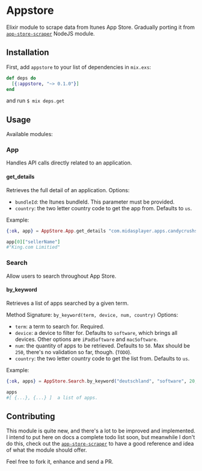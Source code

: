 # Appstore

Elixir module to scrape data from Itunes App Store.
Gradually porting it from [`app-store-scraper`](https://github.com/facundoolano/app-store-scraper) NodeJS module. 

## Installation

First, add `appstore` to your list of dependencies in `mix.exs`:

```elixir
def deps do
  [{:appstore, "~> 0.1.0"}]
end
```
and run `$ mix deps.get`

## Usage

Available modules:

### App

Handles API calls directly related to an application.

#### get_details

Retrieves the full detail of an application. Options:

- `bundleId`: the Itunes bundleId. This parameter must be provided. 
- `country`: the two letter country code to get the app from. Defaults to `us`.

Example: 

```elixir
{:ok, app} = AppStore.App.get_details "com.midasplayer.apps.candycrushsaga"

app[0]["sellerName"] 
#"King.com Limitied"
```

### Search

Allow users to search throughout App Store.

#### by_keyword

Retrieves a list of apps searched by a given term. 

Method Signature: `by_keyword(term, device, num, country)`
Options:

- `term`: a term to search for. Required.
- `device`: a device to filter for. Defaults to `software`, which brings all devices. Other options are `iPadSoftware` and `macSoftware`.
- `num`: the quantity of apps to be retrieved. Defaults to `50`. Max should be `250`, there's no validation so far, though. (`TODO`).
- `country`: the two letter country code to get the list from. Defaults to `us`.  

Example: 

```elixir
{:ok, apps} = AppStore.Search.by_keyword("deutschland", "software", 20, "de")

apps
#[ {...}, {...} ]  a list of apps. 
```

## Contributing

This module is quite new, and there's a lot to be improved and implemented. 
I intend to put here on docs a complete todo list soon, but meanwhile I don't do this, check out the [`app-store-scraper`](https://github.com/facundoolano/app-store-scraper) to have a good reference and idea of what the module should offer. 

Feel free to fork it, enhance and send a PR.
